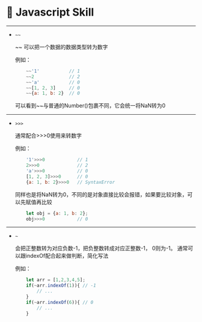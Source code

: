 
# :memo: Javascript Skill

***

- `~~` 

    ~~ 可以把一个数据的数据类型转为数字 

    例如： 

    ```javascript
        ~~'1'           // 1
        ~~2             // 2
        ~~'a'           // 0
        ~~[1, 2, 3]     // 0
        ~~{a: 1, b: 2}  // 0
    ```
    可以看到~~与普通的Number()包裹不同，它会统一将NaN转为0

***

- `>>>` 

    通常配合>>>0使用来转数字

    例如： 

    ```javascript
        '1'>>>0            // 1
        2>>>0              // 2
        'a'>>>0            // 0
        [1, 2, 3]>>>0      // 0
        {a: 1, b: 2}>>>0   // SyntaxError
    ```
    同样也是将NaN转为0，不同的是对象直接比较会报错，如果要比较对象，可以先赋值再比较
    ```javascript
        let obj = {a: 1, b: 2};
        obj>>>0            // 0
    ```

***

- `~`

    会把正整数转为对应负数-1，把负整数转成对应正整数-1， 0则为-1。 通常可以跟indexOf配合起来做判断，简化写法

    例如：

    ```javascript
        let arr = [1,2,3,4,5];
        if(~arr.indexOf(1)){ // -1 
            // ...
        }
        if(~arr.indexOf(6)){ // 0
            // ...
        }
    ```








